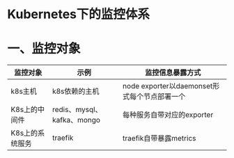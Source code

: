# Kubernetes下的监控体系

# 一、监控对象



| 监控对象        | 示例                       | 监控信息暴露方式                             |
| --------------- | -------------------------- | -------------------------------------------- |
| k8s主机         | k8s依赖的主机              | node exporter以daemonset形式每个节点部署一个 |
| K8s上的中间件   | redis、mysql、kafka、mongo | 每种服务自带对应的exporter                   |
| K8s上的系统服务 | traefik                    | traefik自带暴露metrics                       |

